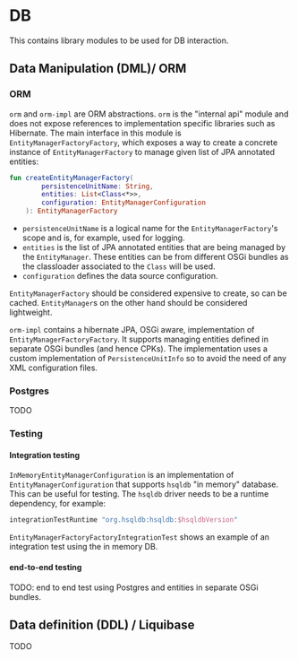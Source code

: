 # DB

This contains library modules to be used for DB interaction.

## Data Manipulation (DML)/ ORM

### ORM

`orm` and `orm-impl` are ORM abstractions. `orm` is the "internal api" module and does not expose references 
to implementation specific libraries such as Hibernate.
The main interface in this module is `EntityManagerFactoryFactory`, which exposes a way to create a concrete 
instance of `EntityManagerFactory` to manage given list of JPA annotated entities:

```kotlin
fun createEntityManagerFactory(
        persistenceUnitName: String,
        entities: List<Class<*>>,
        configuration: EntityManagerConfiguration
    ): EntityManagerFactory
```

* `persistenceUnitName` is a logical name for the `EntityManagerFactory`'s scope and is, for example, 
used for logging.
* `entities` is the list of JPA annotated entities that are being managed by the `EntityManager`. These entities 
can be from different OSGi bundles as the classloader associated to the `Class` will be used.
* `configuration` defines the data source configuration.

`EntityManagerFactory` should be considered expensive to create, so can be cached. `EntityManager`s on the other
hand should be considered lightweight.

`orm-impl` contains a hibernate JPA, OSGi aware, implementation of `EntityManagerFactoryFactory`. It supports
managing entities defined in separate OSGi bundles (and hence CPKs). The implementation uses a custom 
implementation of `PersistenceUnitInfo` so to avoid the need of any XML configuration files.

### Postgres

TODO

### Testing

#### Integration testing
`InMemoryEntityManagerConfiguration` is an implementation of `EntityManagerConfiguration` that supports `hsqldb`
"in memory" database.
This can be useful for testing.
The `hsqldb` driver needs to be a runtime dependency, for example:

```groovy
integrationTestRuntime "org.hsqldb:hsqldb:$hsqldbVersion"
```

`EntityManagerFactoryFactoryIntegrationTest` shows an example of an integration test using the in memory DB.

#### end-to-end testing

TODO: end to end test using Postgres and entities in separate OSGi bundles.

## Data definition (DDL) / Liquibase

TODO